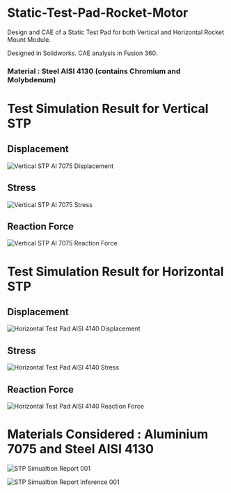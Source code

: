 # Static-Test-Pad-Rocket-Motor
Design and CAE of a Static Test Pad for both Vertical and Horizontal Rocket Mount Module.

Designed in Solidworks. CAE analysis in Fusion 360.
### Material : Steel AISI 4130 (contains Chromium and Molybdenum)

# Test Simulation Result for Vertical STP
## Displacement
![Vertical STP Al 7075 Displacement](https://user-images.githubusercontent.com/77199304/144700907-090347e1-3c3d-4799-9ec8-1cf070b42fb3.png)
## Stress
![Vertical STP Al 7075 Stress](https://user-images.githubusercontent.com/77199304/144700918-822f632e-7d2f-466d-be1e-e1bf6cc1f3ca.png)
## Reaction Force
![Vertical STP Al 7075 Reaction Force](https://user-images.githubusercontent.com/77199304/144700946-05047e87-18eb-42cc-8555-5eb87daf386e.png)


# Test Simulation Result for Horizontal STP
## Displacement
![Horizontal Test Pad AISI 4140 Displacement](https://user-images.githubusercontent.com/77199304/144700771-ea7ee785-cb32-430d-a31f-607f30a3dbb9.png)
## Stress
![Horizontal Test Pad AISI 4140 Stress](https://user-images.githubusercontent.com/77199304/144700821-c109ac69-3616-4388-82ad-49247005a574.png)
## Reaction Force
![Horizontal Test Pad AISI 4140 Reaction Force](https://user-images.githubusercontent.com/77199304/144700843-7abc2c85-fcad-457e-899f-fbc4818c3489.png)

# Materials Considered : Aluminium 7075 and Steel AISI 4130
![STP Simualtion Report 001](https://user-images.githubusercontent.com/77199304/144701077-4a2380bc-c173-40c7-8e88-7b0b9ee829a8.png)

![STP Simualtion Report Inference 001](https://user-images.githubusercontent.com/77199304/144702392-691e1da2-99e5-4214-ab68-5e4702efa323.png)
